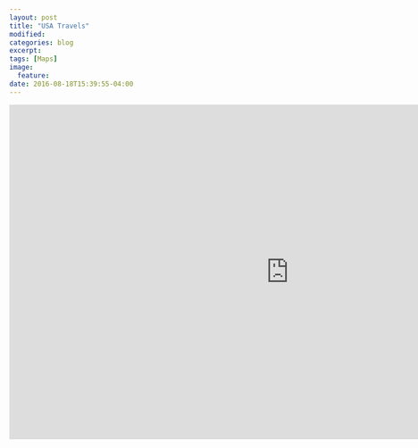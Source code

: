 ```yaml
---
layout: post
title: "USA Travels"
modified:
categories: blog
excerpt:
tags: [Maps]
image:
  feature:
date: 2016-08-18T15:39:55-04:00
---
```


<iframe width="1000" height="600" src="https://cdn.rawgit.com/vincentpham1991/bdde5f0ad54449717bacbf75b6eeee96/raw/e3a7ecec1678c4b357d4c14fbbb6614285ff7d8c/index.html" frameborder="0" scrolling="no" ></iframe>
